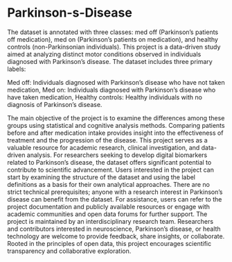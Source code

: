 # Parkinson-s-Disease
The dataset is annotated with three classes: med off (Parkinson’s patients off medication), med on (Parkinson’s patients on medication), and healthy controls (non-Parkinsonian individuals).
This project is a data-driven study aimed at analyzing distinct motor conditions observed in individuals diagnosed with Parkinson’s disease. The dataset includes three primary labels:

Med off: Individuals diagnosed with Parkinson’s disease who have not taken medication,
Med on: Individuals diagnosed with Parkinson’s disease who have taken medication,
Healthy controls: Healthy individuals with no diagnosis of Parkinson’s disease.

The main objective of the project is to examine the differences among these groups using statistical and cognitive analysis methods. Comparing patients before and after medication intake provides insight into the effectiveness of treatment and the progression of the disease. This project serves as a valuable resource for academic research, clinical investigation, and data-driven analysis. For researchers seeking to develop digital biomarkers related to Parkinson’s disease, the dataset offers significant potential to contribute to scientific advancement. Users interested in the project can start by examining the structure of the dataset and using the label definitions as a basis for their own analytical approaches. There are no strict technical prerequisites; anyone with a research interest in Parkinson’s disease can benefit from the dataset. For assistance, users can refer to the project documentation and publicly available resources or engage with academic communities and open data forums for further support. The project is maintained by an interdisciplinary research team. Researchers and contributors interested in neuroscience, Parkinson’s disease, or health technology are welcome to provide feedback, share insights, or collaborate. Rooted in the principles of open data, this project encourages scientific transparency and collaborative exploration.
